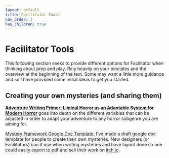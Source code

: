 ```yaml
---
layout: default
title: Facilitator Tools
nav_order: 3
has_children: true
---
```


# Facilitator Tools
This following section seeks to provide different options for Facilitator when thinking about prep and play. Rely heavily on your pinciples and the overview at the beginning of the text. Some may want a little more guidance and so I have provided some initial ideas to get you started.

## Creating your own mysteries (and sharing them)
[**Adventure Writing Primer: Liminal Horror as an Adaptable System for Modern Horror**](https://goblinarchives.github.io/LiminalHorror/Facilitator%20Tools/Adventure%20Writing%20Primer/) goes into depth on the different variables that can be adjusted in order to adapt your adventure to any horror subgenre you are aiming for.

[Mystery Framework Google Doc Template:](https://docs.google.com/document/d/1h2KVL4owTgfal60nbN-mRa6s4G8cDm147gWiV95vNfw/edit#) I've made a draft google doc template for people to create their own mysteries. New designers (or Facilitators) can it use when writing mysteries and have layout done so one could easily export to pdf and sell their work on [itch.io](itch.io).
